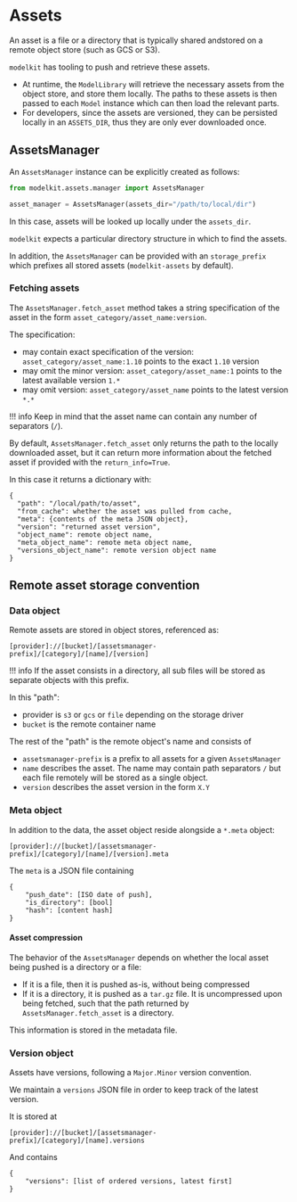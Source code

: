 # Assets

An asset is a file or a directory that is typically shared andstored on a remote object store (such as GCS or S3).

`modelkit` has tooling to push and retrieve these assets.

- At runtime, the `ModelLibrary` will retrieve the necessary assets from the object store, and store them locally. The paths to these assets is then passed to each `Model` instance which can then load the relevant parts.
- For developers, since the assets are versioned, they can be persisted locally in an `ASSETS_DIR`, thus they are only ever downloaded once.

## AssetsManager

An `AssetsManager` instance can be explicitly created as follows:

```python
from modelkit.assets.manager import AssetsManager

asset_manager = AssetsManager(assets_dir="/path/to/local/dir")
```

In this case, assets will be looked up locally under the `assets_dir`.

`modelkit` expects a particular directory structure in which to find the assets. 

In addition, the `AssetsManager` can be provided with an `storage_prefix` which
prefixes all stored assets (`modelkit-assets` by default).

### Fetching assets

The `AssetsManager.fetch_asset` method takes a string specification of the asset in the
form `asset_category/asset_name:version`.

The specification:

  - may contain exact specification of the version: `asset_category/asset_name:1.10`
  points to the exact `1.10` version
  - may omit the minor version: `asset_category/asset_name:1` points to the latest
  available version `1.*`
  - may omit version: `asset_category/asset_name` points to the latest version `*.*`

!!! info
    Keep in mind that the asset name can contain any number of separators (`/`).


By default, `AssetsManager.fetch_asset` only returns the path to the locally downloaded
asset, but it can return more information about the fetched asset if provided with the `return_info=True`.

In this case it returns a dictionary with:

```
{
  "path": "/local/path/to/asset",
  "from_cache": whether the asset was pulled from cache,
  "meta": {contents of the meta JSON object},
  "version": "returned asset version",
  "object_name": remote object name,
  "meta_object_name": remote meta object name,
  "versions_object_name": remote version object name
}
```

## Remote asset storage convention

### Data object

Remote assets are stored in object stores, referenced as:

```
[provider]://[bucket]/[assetsmanager-prefix]/[category]/[name]/[version]
```

!!! info
  If the asset consists in a directory, all sub files will be stored as 
  separate objects with this prefix.

In this "path":

- provider is `s3` or `gcs` or `file` depending on the storage driver
- `bucket` is the remote container name

The rest of the "path" is the remote object's name and consists of

- `assetsmanager-prefix` is a prefix to all assets for a given `AssetsManager`
- `name` describes the asset. The name may contain path separators `/` but each file remotely will be stored as a single object.
- `version` describes the asset version in the form `X.Y`

### Meta object

In addition to the data, the asset object reside alongside a `*.meta` object:

```
[provider]://[bucket]/[assetsmanager-prefix]/[category]/[name]/[version].meta
```

The `meta` is a JSON file containing

```
{
    "push_date": [ISO date of push],
    "is_directory": [bool]
    "hash": [content hash]
}
```

#### Asset compression

The behavior of the `AssetsManager` depends on whether the local asset being pushed is
a directory or a file:

- If it is a file, then it is pushed as-is, without being compressed
- If it is a directory, it is pushed as a `tar.gz` file. It is uncompressed upon being
  fetched, such that the path returned by `AssetsManager.fetch_asset` is a directory.

This information is stored in the metadata file.

### Version object

Assets have versions, following a `Major.Minor` version convention.

We maintain a `versions` JSON file in order to keep track of the latest version.

It is stored at
```
[provider]://[bucket]/[assetsmanager-prefix]/[category]/[name].versions
```

And contains
```
{
    "versions": [list of ordered versions, latest first]
}
```

